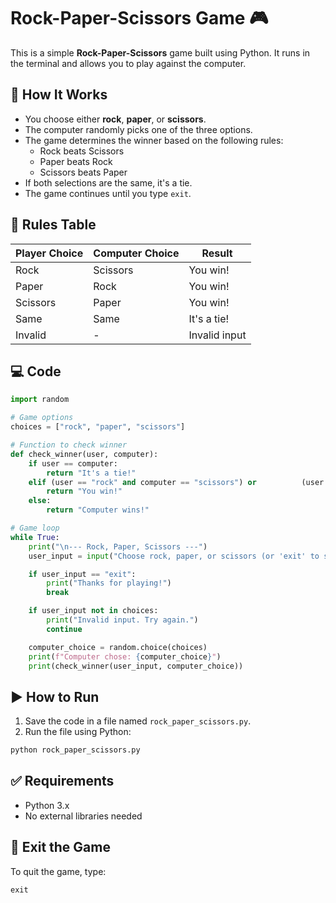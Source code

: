 
# Rock-Paper-Scissors Game 🎮

This is a simple **Rock-Paper-Scissors** game built using Python. It runs in the terminal and allows you to play against the computer.

## 🧠 How It Works

- You choose either **rock**, **paper**, or **scissors**.
- The computer randomly picks one of the three options.
- The game determines the winner based on the following rules:
  - Rock beats Scissors
  - Paper beats Rock
  - Scissors beats Paper
- If both selections are the same, it's a tie.
- The game continues until you type `exit`.

## 📜 Rules Table

| Player Choice | Computer Choice | Result         |
|---------------|------------------|----------------|
| Rock          | Scissors         | You win!       |
| Paper         | Rock             | You win!       |
| Scissors      | Paper            | You win!       |
| Same          | Same             | It's a tie!    |
| Invalid       | -                | Invalid input  |

## 💻 Code

```python
import random

# Game options
choices = ["rock", "paper", "scissors"]

# Function to check winner
def check_winner(user, computer):
    if user == computer:
        return "It's a tie!"
    elif (user == "rock" and computer == "scissors") or          (user == "paper" and computer == "rock") or          (user == "scissors" and computer == "paper"):
        return "You win!"
    else:
        return "Computer wins!"

# Game loop
while True:
    print("\n--- Rock, Paper, Scissors ---")
    user_input = input("Choose rock, paper, or scissors (or 'exit' to stop): ").lower()

    if user_input == "exit":
        print("Thanks for playing!")
        break

    if user_input not in choices:
        print("Invalid input. Try again.")
        continue

    computer_choice = random.choice(choices)
    print(f"Computer chose: {computer_choice}")
    print(check_winner(user_input, computer_choice))
```

## ▶️ How to Run

1. Save the code in a file named `rock_paper_scissors.py`.
2. Run the file using Python:

```bash
python rock_paper_scissors.py
```

## ✅ Requirements

- Python 3.x
- No external libraries needed

## 🏁 Exit the Game

To quit the game, type:

```
exit
```
